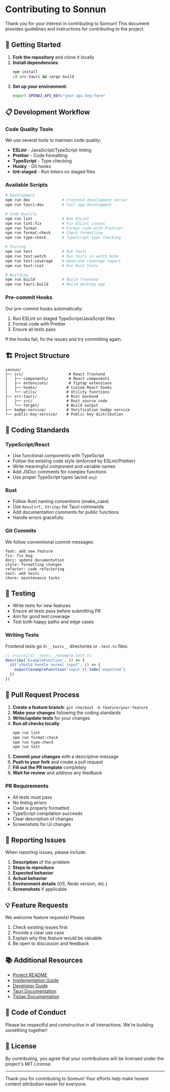 # Contributing to Sonnun

Thank you for your interest in contributing to Sonnun! This document provides guidelines and
instructions for contributing to the project.

## 🚀 Getting Started

1. **Fork the repository** and clone it locally
2. **Install dependencies**:
   ```bash
   npm install
   cd src-tauri && cargo build
   ```
3. **Set up your environment**:
   ```bash
   export OPENAI_API_KEY="your-api-key-here"
   ```

## 📋 Development Workflow

### Code Quality Tools

We use several tools to maintain code quality:

- **ESLint** - JavaScript/TypeScript linting
- **Prettier** - Code formatting
- **TypeScript** - Type checking
- **Husky** - Git hooks
- **lint-staged** - Run linters on staged files

### Available Scripts

```bash
# Development
npm run dev              # Frontend development server
npm run tauri:dev        # Full app development

# Code Quality
npm run lint             # Run ESLint
npm run lint:fix         # Fix ESLint issues
npm run format           # Format code with Prettier
npm run format:check     # Check formatting
npm run type-check       # TypeScript type checking

# Testing
npm run test             # Run tests
npm run test:watch       # Run tests in watch mode
npm run test:coverage    # Generate coverage report
npm run test:rust        # Run Rust tests

# Building
npm run build            # Build frontend
npm run tauri:build      # Build desktop app
```

### Pre-commit Hooks

Our pre-commit hooks automatically:

1. Run ESLint on staged TypeScript/JavaScript files
2. Format code with Prettier
3. Ensure all tests pass

If the hooks fail, fix the issues and try committing again.

## 🏗️ Project Structure

```
sonnun/
├── src/                    # React frontend
│   ├── components/         # React components
│   ├── extensions/         # Tiptap extensions
│   ├── hooks/             # Custom React hooks
│   └── utils/             # Utility functions
├── src-tauri/             # Rust backend
│   ├── src/               # Rust source code
│   └── target/            # Build output
├── badge-service/         # Verification badge service
└── public-key-service/    # Public key distribution
```

## 📝 Coding Standards

### TypeScript/React

- Use functional components with TypeScript
- Follow the existing code style (enforced by ESLint/Prettier)
- Write meaningful component and variable names
- Add JSDoc comments for complex functions
- Use proper TypeScript types (avoid `any`)

### Rust

- Follow Rust naming conventions (snake_case)
- Use `Result<T, String>` for Tauri commands
- Add documentation comments for public functions
- Handle errors gracefully

### Git Commits

We follow conventional commit messages:

```
feat: add new feature
fix: fix bug
docs: update documentation
style: formatting changes
refactor: code refactoring
test: add tests
chore: maintenance tasks
```

## 🧪 Testing

- Write tests for new features
- Ensure all tests pass before submitting PR
- Aim for good test coverage
- Test both happy paths and edge cases

### Writing Tests

Frontend tests go in `__tests__` directories or `.test.ts` files:

```typescript
// src/utils/__tests__/example.test.ts
describe('ExampleFunction', () => {
  it('should handle normal input', () => {
    expect(exampleFunction('input')).toBe('expected')
  })
})
```

## 🔄 Pull Request Process

1. **Create a feature branch**: `git checkout -b feature/your-feature`
2. **Make your changes** following the coding standards
3. **Write/update tests** for your changes
4. **Run all checks locally**:
   ```bash
   npm run lint
   npm run format:check
   npm run type-check
   npm run test
   ```
5. **Commit your changes** with a descriptive message
6. **Push to your fork** and create a pull request
7. **Fill out the PR template** completely
8. **Wait for review** and address any feedback

### PR Requirements

- All tests must pass
- No linting errors
- Code is properly formatted
- TypeScript compilation succeeds
- Clear description of changes
- Screenshots for UI changes

## 🐛 Reporting Issues

When reporting issues, please include:

1. **Description** of the problem
2. **Steps to reproduce**
3. **Expected behavior**
4. **Actual behavior**
5. **Environment details** (OS, Node version, etc.)
6. **Screenshots** if applicable

## 💡 Feature Requests

We welcome feature requests! Please:

1. Check existing issues first
2. Provide a clear use case
3. Explain why this feature would be valuable
4. Be open to discussion and feedback

## 📚 Additional Resources

- [Project README](README.md)
- [Implementation Guide](IMPLEMENTATION.md)
- [Developer Guide](CLAUDE.md)
- [Tauri Documentation](https://tauri.app/)
- [Tiptap Documentation](https://tiptap.dev/)

## 🤝 Code of Conduct

Please be respectful and constructive in all interactions. We're building something together!

## 📄 License

By contributing, you agree that your contributions will be licensed under the project's MIT License.

---

Thank you for contributing to Sonnun! Your efforts help make honest content attribution easier for
everyone.
